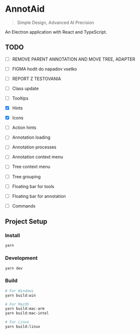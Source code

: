 # AnnotAid

> Simple Design, Advanced AI Precision

An Electron application with React and TypeScript.

## TODO

- [ ] REMOVE PARENT ANNOTATION AND MOVE TREE, ADAPTER

- [ ] FIGMA hodit do napadov vsetko
- [ ] REPORT Z TESTOVANIA
- [ ] Class update
- [ ] Tooltips
- [x] Hints
- [x] Icons
- [ ] Action hints
- [ ] Annotation loading
- [ ] Annotation processes
- [ ] Annotation context menu
- [ ] Tree context menu
- [ ] Tree grouping
- [ ] Floating bar for tools
- [ ] Floating bar for annotation
- [ ] Commands

## Project Setup

### Install

```bash
yarn
```

### Development

```bash
yarn dev
```

### Build

```bash
# For Windows
yarn build:win

# For MacOS
yarn build:mac-arm
yarn build:mac-intel

# For Linux
yarn build:linux
```
